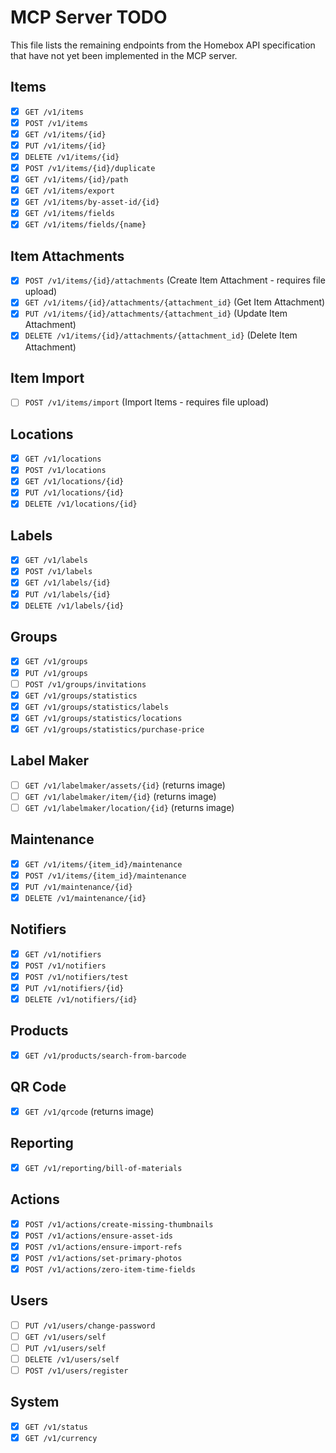 # MCP Server TODO

This file lists the remaining endpoints from the Homebox API specification that have not yet been implemented in the MCP server.

## Items
- [x] `GET /v1/items`
- [x] `POST /v1/items`
- [x] `GET /v1/items/{id}`
- [x] `PUT /v1/items/{id}`
- [x] `DELETE /v1/items/{id}`
- [x] `POST /v1/items/{id}/duplicate`
- [x] `GET /v1/items/{id}/path`
- [x] `GET /v1/items/export`
- [x] `GET /v1/items/by-asset-id/{id}`
- [x] `GET /v1/items/fields`
- [x] `GET /v1/items/fields/{name}`

## Item Attachments
- [x] `POST /v1/items/{id}/attachments` (Create Item Attachment - requires file upload)
- [x] `GET /v1/items/{id}/attachments/{attachment_id}` (Get Item Attachment)
- [x] `PUT /v1/items/{id}/attachments/{attachment_id}` (Update Item Attachment)
- [x] `DELETE /v1/items/{id}/attachments/{attachment_id}` (Delete Item Attachment)

## Item Import
- [ ] `POST /v1/items/import` (Import Items - requires file upload)

## Locations
- [x] `GET /v1/locations`
- [x] `POST /v1/locations`
- [x] `GET /v1/locations/{id}`
- [x] `PUT /v1/locations/{id}`
- [x] `DELETE /v1/locations/{id}`

## Labels
- [x] `GET /v1/labels`
- [x] `POST /v1/labels`
- [x] `GET /v1/labels/{id}`
- [x] `PUT /v1/labels/{id}`
- [x] `DELETE /v1/labels/{id}`

## Groups
- [x] `GET /v1/groups`
- [x] `PUT /v1/groups`
- [ ] `POST /v1/groups/invitations`
- [x] `GET /v1/groups/statistics`
- [x] `GET /v1/groups/statistics/labels`
- [x] `GET /v1/groups/statistics/locations`
- [x] `GET /v1/groups/statistics/purchase-price`

## Label Maker
- [ ] `GET /v1/labelmaker/assets/{id}` (returns image)
- [ ] `GET /v1/labelmaker/item/{id}` (returns image)
- [ ] `GET /v1/labelmaker/location/{id}` (returns image)

## Maintenance
- [x] `GET /v1/items/{item_id}/maintenance`
- [x] `POST /v1/items/{item_id}/maintenance`
- [x] `PUT /v1/maintenance/{id}`
- [x] `DELETE /v1/maintenance/{id}`

## Notifiers
- [x] `GET /v1/notifiers`
- [x] `POST /v1/notifiers`
- [x] `POST /v1/notifiers/test`
- [x] `PUT /v1/notifiers/{id}`
- [x] `DELETE /v1/notifiers/{id}`

## Products
- [x] `GET /v1/products/search-from-barcode`

## QR Code
- [x] `GET /v1/qrcode` (returns image)

## Reporting
- [x] `GET /v1/reporting/bill-of-materials`

## Actions
- [x] `POST /v1/actions/create-missing-thumbnails`
- [x] `POST /v1/actions/ensure-asset-ids`
- [x] `POST /v1/actions/ensure-import-refs`
- [x] `POST /v1/actions/set-primary-photos`
- [x] `POST /v1/actions/zero-item-time-fields`

## Users
- [ ] `PUT /v1/users/change-password`
- [ ] `GET /v1/users/self`
- [ ] `PUT /v1/users/self`
- [ ] `DELETE /v1/users/self`
- [ ] `POST /v1/users/register`

## System
- [x] `GET /v1/status`
- [x] `GET /v1/currency`
